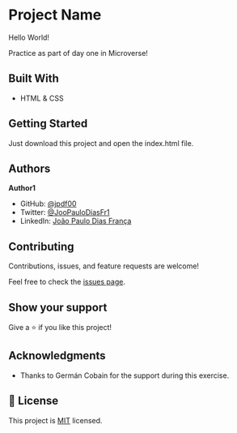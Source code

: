 # Project Name

Hello World!

Practice as part of day one in Microverse!

## Built With

- HTML & CSS

## Getting Started

Just download this project and open the index.html file.

## Authors

**Author1**

- GitHub: [@jpdf00](https://github.com/jpdf00)
- Twitter: [@JooPauloDiasFr1](https://twitter.com/https://twitter.com/JooPauloDiasFr1)
- LinkedIn: [João Paulo Dias França](https://linkedin.com/in/joão-paulo-dias-frança-269257a4)


## Contributing

Contributions, issues, and feature requests are welcome!

Feel free to check the [issues page](https://github.com/jpdf00/hello-word/issues).

## Show your support

Give a ⭐️ if you like this project!

## Acknowledgments

- Thanks to Germán Cobain for the support during this exercise.

## 📝 License

This project is [MIT](lic.url) licensed.
